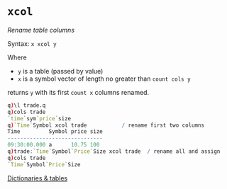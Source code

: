 # `xcol`



_Rename table columns_

Syntax: `x xcol y`

Where 

-   `y` is a table (passed by value) 
-   `x` is a symbol vector of length no greater than `count cols y`

returns `y` with its first `count x` columns renamed. 

```q
q)\l trade.q
q)cols trade
`time`sym`price`size
q)`Time`Symbol xcol trade           / rename first two columns
Time         Symbol price size
------------------------------
09:30:00.000 a      10.75 100
q)trade:`Time`Symbol`Price`Size xcol trade  / rename all and assign
q)cols trade
`Time`Symbol`Price`Size
```


<i class="far fa-hand-point-right"></i> 
[Dictionaries & tables](../basics/dictsandtables.md)